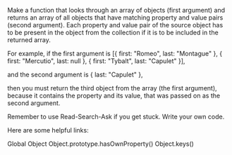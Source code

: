 Make a function that looks through an array of objects (first argument) and returns an array of all objects that have matching property and value pairs (second argument). Each property and value pair of the source object has to be present in the object from the collection if it is to be included in the returned array.

For example, if the first argument is
[{ first: "Romeo", last: "Montague" },
{ first: "Mercutio", last: null },
{ first: "Tybalt", last: "Capulet" }],

and the second argument is
{ last: "Capulet" },

then you must return the third object from the array (the first argument), because it contains the property and its value, that was passed on as the second argument.

Remember to use Read-Search-Ask if you get stuck. Write your own code.

Here are some helpful links:

Global Object
Object.prototype.hasOwnProperty()
Object.keys()

